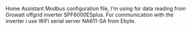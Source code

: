 Home Assistant Modbus configuration file, I'm using for data reading from Growatt offgrid inverter SPF6000ESplus.
For communication with the inverter i use WiFi serial server NA611-SA from Ebyte.
